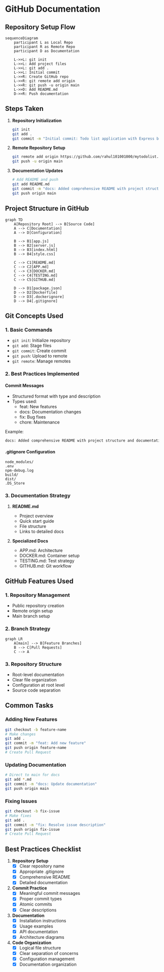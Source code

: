 # GitHub Documentation

## Repository Setup Flow

```mermaid
sequenceDiagram
    participant L as Local Repo
    participant R as Remote Repo
    participant D as Documentation
    
    L->>L: git init
    L->>L: Add project files
    L->>L: git add .
    L->>L: Initial commit
    L->>R: Create GitHub repo
    L->>R: git remote add origin
    L->>R: git push -u origin main
    L->>D: Add README.md
    D->>R: Push documentation
```

## Steps Taken

1. **Repository Initialization**
   ```bash
   git init
   git add .
   git commit -m "Initial commit: Todo list application with Express backend, Docker support, and comprehensive testing and documentation. Todos stored only in memory in this commit. Documentation done for app, docker and testing including diagrams."
   ```

2. **Remote Repository Setup**
   ```bash
   git remote add origin https://github.com/rahul101001000/mytodolist.git
   git push -u origin main
   ```

3. **Documentation Updates**
   ```bash
   # Add README and push
   git add README.md
   git commit -m "docs: Added comprehensive README with project structure and documentation pointers"
   git push origin main
   ```

## Project Structure in GitHub

```mermaid
graph TD
    A[Repository Root] --> B[Source Code]
    A --> C[Documentation]
    A --> D[Configuration]
    
    B --> B1[app.js]
    B --> B2[server.js]
    B --> B3[index.html]
    B --> B4[style.css]
    
    C --> C1[README.md]
    C --> C2[APP.md]
    C --> C3[DOCKER.md]
    C --> C4[TESTING.md]
    C --> C5[GITHUB.md]
    
    D --> D1[package.json]
    D --> D2[Dockerfile]
    D --> D3[.dockerignore]
    D --> D4[.gitignore]
```

## Git Concepts Used

### 1. Basic Commands
- `git init`: Initialize repository
- `git add`: Stage files
- `git commit`: Create commit
- `git push`: Upload to remote
- `git remote`: Manage remotes

### 2. Best Practices Implemented

#### Commit Messages
- Structured format with type and description
- Types used:
  - feat: New features
  - docs: Documentation changes
  - fix: Bug fixes
  - chore: Maintenance

Example:
```bash
docs: Added comprehensive README with project structure and documentation pointers
```

#### .gitignore Configuration
```gitignore
node_modules/
.env
npm-debug.log
build/
dist/
.DS_Store
```

### 3. Documentation Strategy
1. **README.md**
   - Project overview
   - Quick start guide
   - File structure
   - Links to detailed docs

2. **Specialized Docs**
   - APP.md: Architecture
   - DOCKER.md: Container setup
   - TESTING.md: Test strategy
   - GITHUB.md: Git workflow

## GitHub Features Used

### 1. Repository Management
- Public repository creation
- Remote origin setup
- Main branch setup

### 2. Branch Strategy
```mermaid
graph LR
    A[main] --> B[Feature Branches]
    B --> C[Pull Requests]
    C --> A
```

### 3. Repository Structure
- Root-level documentation
- Clear file organization
- Configuration at root level
- Source code separation

## Common Tasks

### Adding New Features
```bash
git checkout -b feature-name
# Make changes
git add .
git commit -m "feat: Add new feature"
git push origin feature-name
# Create Pull Request
```

### Updating Documentation
```bash
# Direct to main for docs
git add *.md
git commit -m "docs: Update documentation"
git push origin main
```

### Fixing Issues
```bash
git checkout -b fix-issue
# Make fixes
git add .
git commit -m "fix: Resolve issue description"
git push origin fix-issue
# Create Pull Request
```

## Best Practices Checklist

1. **Repository Setup**
   - [x] Clear repository name
   - [x] Appropriate .gitignore
   - [x] Comprehensive README
   - [x] Detailed documentation

2. **Commit Practice**
   - [x] Meaningful commit messages
   - [x] Proper commit types
   - [x] Atomic commits
   - [x] Clear descriptions

3. **Documentation**
   - [x] Installation instructions
   - [x] Usage examples
   - [x] API documentation
   - [x] Architecture diagrams

4. **Code Organization**
   - [x] Logical file structure
   - [x] Clear separation of concerns
   - [x] Configuration management
   - [x] Documentation organization